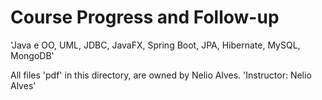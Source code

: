 # Course Progress and Follow-up 
'Java e OO, UML, JDBC, JavaFX, Spring Boot, JPA, Hibernate, MySQL, MongoDB'



All files 'pdf' in this directory, are owned by Nelio Alves.
'Instructor: Nelio Alves'
